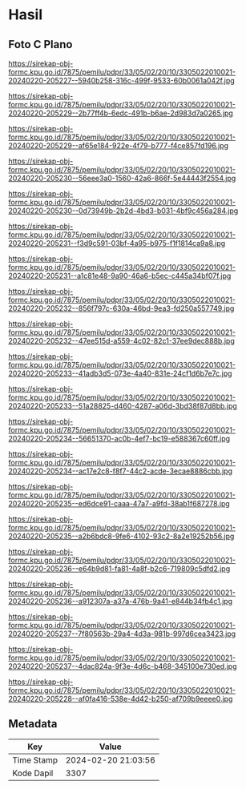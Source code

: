 # Hasil

## Foto C Plano

https://sirekap-obj-formc.kpu.go.id/7875/pemilu/pdpr/33/05/02/20/10/3305022010021-20240220-205227--5940b258-316c-499f-9533-60b0061a042f.jpg

https://sirekap-obj-formc.kpu.go.id/7875/pemilu/pdpr/33/05/02/20/10/3305022010021-20240220-205229--2b77ff4b-6edc-491b-b6ae-2d983d7a0265.jpg

https://sirekap-obj-formc.kpu.go.id/7875/pemilu/pdpr/33/05/02/20/10/3305022010021-20240220-205229--af65e184-922e-4f79-b777-f4ce857fd196.jpg

https://sirekap-obj-formc.kpu.go.id/7875/pemilu/pdpr/33/05/02/20/10/3305022010021-20240220-205230--56eee3a0-1560-42a6-866f-5e44443f2554.jpg

https://sirekap-obj-formc.kpu.go.id/7875/pemilu/pdpr/33/05/02/20/10/3305022010021-20240220-205230--0d73949b-2b2d-4bd3-b031-4bf9c456a284.jpg

https://sirekap-obj-formc.kpu.go.id/7875/pemilu/pdpr/33/05/02/20/10/3305022010021-20240220-205231--f3d9c591-03bf-4a95-b975-f1f1814ca9a8.jpg

https://sirekap-obj-formc.kpu.go.id/7875/pemilu/pdpr/33/05/02/20/10/3305022010021-20240220-205231--a1c81e48-9a90-46a6-b5ec-c445a34bf07f.jpg

https://sirekap-obj-formc.kpu.go.id/7875/pemilu/pdpr/33/05/02/20/10/3305022010021-20240220-205232--856f797c-630a-46bd-9ea3-fd250a557749.jpg

https://sirekap-obj-formc.kpu.go.id/7875/pemilu/pdpr/33/05/02/20/10/3305022010021-20240220-205232--47ee515d-a559-4c02-82c1-37ee9dec888b.jpg

https://sirekap-obj-formc.kpu.go.id/7875/pemilu/pdpr/33/05/02/20/10/3305022010021-20240220-205233--41adb3d5-073e-4a40-831e-24cf1d6b7e7c.jpg

https://sirekap-obj-formc.kpu.go.id/7875/pemilu/pdpr/33/05/02/20/10/3305022010021-20240220-205233--51a28825-d460-4287-a06d-3bd38f87d8bb.jpg

https://sirekap-obj-formc.kpu.go.id/7875/pemilu/pdpr/33/05/02/20/10/3305022010021-20240220-205234--56651370-ac0b-4ef7-bc19-e588367c60ff.jpg

https://sirekap-obj-formc.kpu.go.id/7875/pemilu/pdpr/33/05/02/20/10/3305022010021-20240220-205234--ac17e2c8-f8f7-44c2-acde-3ecae8886cbb.jpg

https://sirekap-obj-formc.kpu.go.id/7875/pemilu/pdpr/33/05/02/20/10/3305022010021-20240220-205235--ed6dce91-caaa-47a7-a9fd-38ab1f687278.jpg

https://sirekap-obj-formc.kpu.go.id/7875/pemilu/pdpr/33/05/02/20/10/3305022010021-20240220-205235--a2b6bdc8-9fe6-4102-93c2-8a2e19252b56.jpg

https://sirekap-obj-formc.kpu.go.id/7875/pemilu/pdpr/33/05/02/20/10/3305022010021-20240220-205236--e64b9d81-fa81-4a8f-b2c6-719809c5dfd2.jpg

https://sirekap-obj-formc.kpu.go.id/7875/pemilu/pdpr/33/05/02/20/10/3305022010021-20240220-205236--a912307a-a37a-476b-9a41-e844b34fb4c1.jpg

https://sirekap-obj-formc.kpu.go.id/7875/pemilu/pdpr/33/05/02/20/10/3305022010021-20240220-205237--7f80563b-29a4-4d3a-981b-997d6cea3423.jpg

https://sirekap-obj-formc.kpu.go.id/7875/pemilu/pdpr/33/05/02/20/10/3305022010021-20240220-205237--4dac824a-9f3e-4d6c-b468-345100e730ed.jpg

https://sirekap-obj-formc.kpu.go.id/7875/pemilu/pdpr/33/05/02/20/10/3305022010021-20240220-205228--af0fa416-538e-4d42-b250-af709b9eeee0.jpg


## Metadata

| Key        | Value               |
| ---------- | ------------------- |
| Time Stamp | 2024-02-20 21:03:56 |
| Kode Dapil | 3307                |




